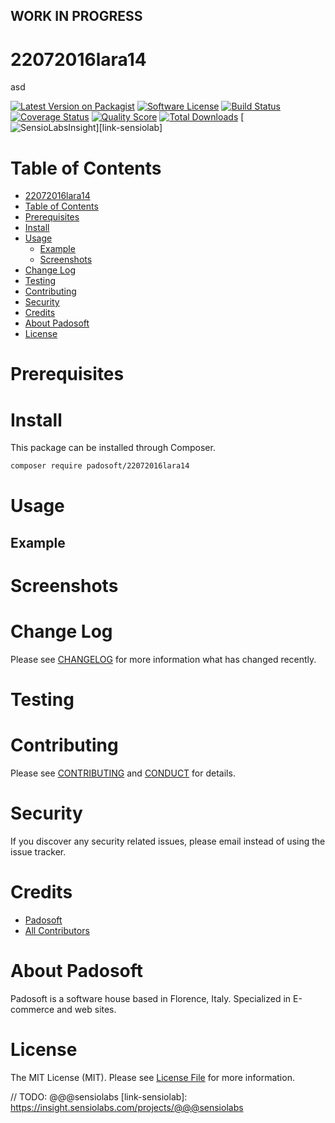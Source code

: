 ## WORK IN PROGRESS
# 22072016lara14
asd

[![Latest Version on Packagist][ico-version]][link-packagist]
[![Software License][ico-license]](LICENSE.md)
[![Build Status][ico-travis]][link-travis]
[![Coverage Status][ico-scrutinizer]][link-scrutinizer]
[![Quality Score][ico-code-quality]][link-code-quality]
[![Total Downloads][ico-downloads]][link-downloads]
[![SensioLabsInsight][ico-sensiolab]][link-sensiolab]



Table of Contents
=================

  * [22072016lara14](#22072016lara14)
  * [Table of Contents](#table-of-contents)
  * [Prerequisites](#prerequisites)
  * [Install](#install)
  * [Usage](#usage)
    * [Example](#example)
    * [Screenshots](#screenshoots)
  * [Change Log](#change-log)
  * [Testing](#testing)
  * [Contributing](#contributing)
  * [Security](#security)
  * [Credits](#credits)
  * [About Padosoft](#about-padosoft)
  * [License](#license)


# Prerequisites


# Install

This package can be installed through Composer.

``` bash
composer require padosoft/22072016lara14
```

# Usage

## Example

# Screenshots

# Change Log
Please see [CHANGELOG](CHANGELOG.md) for more information what has changed recently.

# Testing

# Contributing

Please see [CONTRIBUTING](CONTRIBUTING.md) and [CONDUCT](CONDUCT.md) for details.

# Security

If you discover any security related issues, please email  instead of using the issue tracker.

# Credits

- [Padosoft](https://github.com/padosoft)
- [All Contributors](../../contributors)

# About Padosoft
Padosoft is a software house based in Florence, Italy. Specialized in E-commerce and web sites.

# License

The MIT License (MIT). Please see [License File](LICENSE.md) for more information.


[ico-version]: https://img.shields.io/packagist/v/padosoft/22072016lara14.svg?style=flat-square
[ico-license]: https://img.shields.io/badge/license-MIT-brightgreen.svg?style=flat-square
[ico-travis]: https://img.shields.io/travis/padosoft/22072016lara14/master.svg?style=flat-square
[ico-scrutinizer]: https://img.shields.io/scrutinizer/coverage/g/padosoft/22072016lara14.svg?style=flat-square
[ico-code-quality]: https://img.shields.io/scrutinizer/g/padosoft/22072016lara14.svg?style=flat-square
[ico-downloads]: https://img.shields.io/packagist/dt/padosoft/22072016lara14.svg?style=flat-square
[ico-sensiolab]: https://insight.sensiolabs.com/projects/@@@sensiolab/small.png

[link-packagist]: https://packagist.org/packages/padosoft/22072016lara14
[link-travis]: https://travis-ci.org/padosoft/22072016lara14
[link-scrutinizer]: https://scrutinizer-ci.com/g/padosoft/22072016lara14/code-structure
[link-code-quality]: https://scrutinizer-ci.com/g/padosoft/22072016lara14
[link-downloads]: https://packagist.org/packages/padosoft/22072016lara14
// TODO: @@@sensiolabs
[link-sensiolab]: https://insight.sensiolabs.com/projects/@@@sensiolabs
